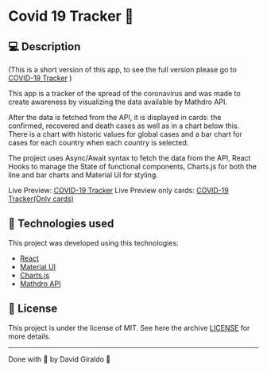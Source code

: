 # Covid 19 Tracker :notebook:

## :computer: Description

(This is a short version of this app, to see the full version please go to [COVID-19 Tracker](https://github.com/dagibu301/Covid-19-Tracker) )

This app is a tracker of the spread of the coronavirus and was made to create awareness by visualizing the data available by Mathdro API.

After the data is fetched from the API, it is displayed in cards: the confirmed, recovered and death cases as well as in a chart below this. There is a chart with historic values for global cases and a bar chart for cases for each country when each country is selected.

The project uses Async/Await syntax to fetch the data from the API, React Hooks to manage the State of functional components, Charts.js for both the line and bar charts and Material UI for styling.

Live Preview: [COVID-19 Tracker](https://keen-mcnulty-997285.netlify.app/)
Live Preview only cards: [COVID-19 Tracker(Only cards)](https://admiring-nightingale-dd7357.netlify.app/)

## :space_invader: Technologies used
This project was developed using this technologies:
- [React](https://reactjs.org/)
- [Material UI](https://material-ui.com/)
- [Charts.js](https://www.chartjs.org/)
- [Mathdro API](https://covid19.mathdro.id/api)

## :memo: License

This project is under the license of MIT. See here the archive [LICENSE](LICENSE.md) for more details.

---

Done with :purple_heart: by David Giraldo :wave:
